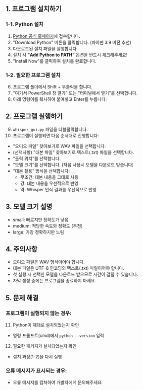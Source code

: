 

## 1. 프로그램 설치하기

### 1-1. Python 설치
1. [Python 공식 홈페이지](https://www.python.org/downloads/)에 접속합니다.
2. "Download Python" 버튼을 클릭합니다. (파이썬 3.9 버전 추천)
3. 다운로드된 설치 파일을 실행합니다.
4. 설치 시 **"Add Python to PATH"** 옵션을 반드시 체크해주세요!
5. "Install Now"를 클릭하여 설치를 완료합니다.

### 1-2. 필요한 프로그램 설치
6. 프로그램 폴더에서 Shift + 우클릭을 합니다.
7. "여기서 PowerShell 창 열기" 또는 "터미널에서 열기"를 선택합니다.
8. 아래 명령어를 복사하여 붙여넣고 Enter를 누릅니다:


## 2. 프로그램 실행하기
9. `whisper_gui.py` 파일을 더블클릭합니다.
10. 프로그램이 실행되면 다음 순서대로 진행합니다:
   - "오디오 파일" 찾아보기로 WAV 파일을 선택합니다.
   - (선택사항) "대본 파일" 찾아보기로 텍스트(.txt) 파일을 선택합니다.
   - "출력 위치"를 선택합니다.
   - "모델 크기"를 선택합니다. (처음 사용시 모델을 다운로드 받습니다)
   - "대본 활용" 방식을 선택합니다:
     * 무조건: 대본 내용을 그대로 사용
     * 강: 대본 내용을 우선적으로 반영
     * 약: Whisper 인식 결과를 우선적으로 반영

## 3. 모델 크기 설명
- small: 빠르지만 정확도가 낮음
- medium: 적당한 속도와 정확도 (추천)
- large: 가장 정확하지만 느림

## 4. 주의사항
- 오디오 파일은 WAV 형식이어야 합니다.
- 대본 파일은 UTF-8 인코딩의 텍스트(.txt) 파일이어야 합니다.
- 첫 실행 시 선택한 모델을 다운로드 받으므로 시간이 걸릴 수 있습니다.
- 자막 생성 중에는 프로그램을 종료하지 마세요.

## 5. 문제 해결
### 프로그램이 실행되지 않는 경우:
11. Python이 제대로 설치되었는지 확인
   - 명령 프롬프트(cmd)에서 `python --version` 입력
12. 필요한 패키지가 설치되었는지 확인
   - 설치 과정(1-2)을 다시 실행

### 오류 메시지가 표시되는 경우:
- 오류 메시지를 캡처하여 개발자에게 문의해주세요.
